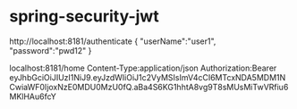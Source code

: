# spring-security-jwt 

http://localhost:8181/authenticate
{
"userName":"user1",
"password":"pwd12"
}

localhost:8181/home
Content-Type:application/json
Authorization:Bearer eyJhbGciOiJIUzI1NiJ9.eyJzdWIiOiJ1c2VyMSIsImV4cCI6MTcxNDA5MDM1NCwiaWF0IjoxNzE0MDU0MzU0fQ.aBa4S6KG1hhtA8vg9T8sMUsMiTwVRfiu6MKlHAu6fcY